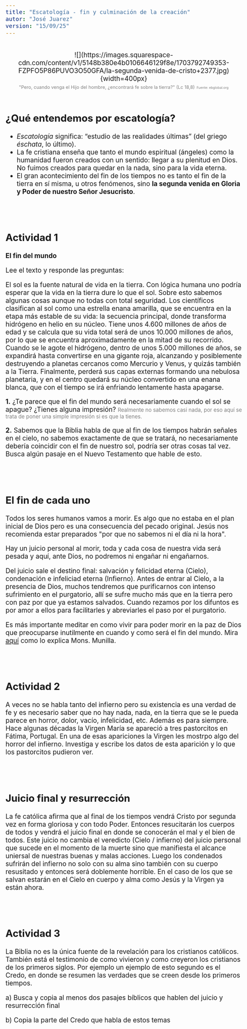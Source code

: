 ```yaml
---
title: "Escatología - fin y culminación de la creación"
autor: "José Juarez"
version: "15/09/25"
---
```


<span hidden>Local path of the file: "H:/cfr/relig6/"</span>
<span hidden>Local path of images: "H:/cfr/relig6/_i/"</span>

<!-- Image -->
<br>
   <center>![](https://images.squarespace-cdn.com/content/v1/5148b380e4b0106646129f8e/1703792749353-FZPFO5P86PUVO3O50GFA/la-segunda-venida-de-cristo+2377.jpg){width=400px}</center>
   <center>
      <span class="grey3 size70">"Pero, cuando venga el Hijo del hombre, ¿encontrará fe sobre la tierra?" (Lc 18,8)</span>
      <span class="grey3 size50">Fuente: ebglobal.org</span>
   </center>
<br>



<!-- *** GUIDE START *** -->


## ¿Qué entendemos por escatología?

* *Escatología* significa: “estudio de las realidades últimas” (del griego *éschata*, lo último).
* La fe cristiana enseña que tanto el mundo espiritual (ángeles) como la humanidad fueron creados con un sentido: llegar a su plenitud en Dios. No fuimos creados para quedar en la nada, sino para la vida eterna.
* El gran acontecimiento del fin de los tiempos no es tanto el fin de la tierra en sí misma, u otros fenómenos, sino **la segunda venida en Gloria y Poder de nuestro Señor Jesucristo**.


<br><br>


## Actividad 1

**El fin del mundo**

Lee el texto y responde las preguntas:

El sol es la fuente natural de vida en la tierra. Con lógica humana uno podría esperar que la vida en la tierra dure lo que el sol. Sobre esto sabemos algunas cosas aunque no todas con total seguridad. Los científicos clasifican al sol como una estrella enana amarilla, que se encuentra en la etapa más estable de su vida: la secuencia principal, donde transforma hidrógeno en helio en su núcleo. Tiene unos 4.600 millones de años de edad y se calcula que su vida total será de unos 10.000 millones de años, por lo que se encuentra aproximadamente en la mitad de su recorrido. Cuando se le agote el hidrógeno, dentro de unos 5.000 millones de años, se expandirá hasta convertirse en una gigante roja, alcanzando y posiblemente destruyendo a planetas cercanos como Mercurio y Venus, y quizás también a la Tierra. Finalmente, perderá sus capas externas formando una nebulosa planetaria, y en el centro quedará su núcleo convertido en una enana blanca, que con el tiempo se irá enfriando lentamente hasta apagarse.

**1.** ¿Te parece que el fin del mundo será necesariamente cuando el sol se apague? ¿Tienes alguna impresión? <span class = "size80 grey3">Realmente no sabemos casi nada, por eso aquí se trata de poner una simple impresión si es que la tienes.</span>

**2.** Sabemos que la Biblia habla de que al fin de los tiempos habrán señales en el cielo, no sabemos exactamente de que se tratará, no necesariamente debería coincidir con el fin de nuestro sol, podría ser otras cosas tal vez. Busca algún pasaje en el Nuevo Testamento que hable de esto. 


<br><br>


## El fin de cada uno

Todos los seres humanos vamos a morir. Es algo que no estaba en el plan inicial de Dios pero es una consecuencia del pecado original. Jesús nos recomienda estar preparados "por que no sabemos ni el día ni la hora".

Hay un juicio personal al morir, toda y cada cosa de nuestra vida será pesada y aquí, ante Dios, no podremos ni engañar ni engañarnos.

Del juicio sale el destino final: salvación y felicidad eterna (Cielo), condenación e infeliciad eterna (Infierno). Antes de entrar al Cielo, a la presencia de Dios, muchos tendremos que purificarnos con intenso sufrimiento en el purgatorio, allí se sufre mucho más que en la tierra pero con paz por que ya estamos salvados. Cuando rezamos por los difuntos es por amor a ellos para facilitarles y abreviarles el paso por el purgatorio.

Es más importante meditar en como vivir para poder morir en la paz de Dios que preocuparse inutilmente en cuando y como será el fin del mundo. Mira [aquí](https://www.youtube.com/shorts/DRezACma59o) como lo explica Mons. Munilla.


<br><br>


## Actividad 2

A veces no se habla tanto del infierno pero su existencia es una verdad de fe y es necesario saber que no hay nada, nada, en la tierra que se le pueda parece en horror, dolor, vacío, infelicidad, etc. Además es para siempre. Hace algunas décadas la Virgen María se apareció a tres pastorcitos en Fátima, Portugal. En una de esas apariciones la Virgen les mostrpo algo del horror del infierno. Investiga y escribe los datos de esta aparición y lo que los pastorcitos pudieron ver.



<br><br>


## Juicio final y resurrección

La fe católica afirma que al final de los tiempos vendrá Cristo por segunda vez en forma gloriosa y con todo Poder. Entonces resucitarán los cuerpos de todos y vendrá el juicio final en donde se conocerán el mal y el bien de todos. Este juicio no cambia el veredicto (Cielo / infierno) del juicio personal que sucede en el momento de la muerte sino que manifiesta el alcance uniersal de nuestras buenas y malas acciones. Luego los condenados sufrirán del infierno no solo con su alma sino también con su cuerpo resusitado y entonces será doblemente horrible. En el caso de los que se salvan estarán en el Cielo en cuerpo y alma como Jesús y la Virgen ya están ahora.


<br><br>


## Actividad 3

La Biblia no es la única fuente de la revelación para los cristianos católicos. También está el testimonio de como vivieron y como creyeron los cristianos de los primeros siglos. Por ejemplo un ejemplo de esto segundo es el Credo, en donde se resumen las verdades que se creen desde los primeros tiempos. 

a) Busca y copia al menos dos pasajes bíblicos que hablen del juicio y resurrección final

b) Copia la parte del Credo que habla de estos temas



<div hidden>


## 5. “No sabemos ni el día ni la hora” (Mt 24,36)

* No tiene sentido obsesionarse con fechas o predicciones.
* El “fin” para cada uno llega con la propia muerte.
* Lo importante: **morir bien**, es decir, vivir de manera tal que la muerte nos encuentre en paz con Dios y con los demás.

**Actividad reflexiva:** Piensa en tres cosas que harías si supieras que mañana termina el mundo. ¿Qué te revela esa lista sobre tus verdaderas prioridades?


## 6. Conclusión

* La escatología no es un tema de miedo, sino de esperanza.
* Vivimos hacia la plenitud en Cristo.
* La pregunta que queda: ¿cómo quiero vivir para que mi vida tenga un final bien vivido?


## 7. Propuesta de trabajo práctico

1. En grupos, elaboren un afiche o presentación titulada: **“El fin del mundo: miedo o esperanza”**.
2. Incluyan:

   * Una cita bíblica.
   * Una imagen de una película o serie actual.
   * Una frase que sintetice su visión personal.


</div>




<!-- *** GUIDE END *** -->


<!-- *** GUIDE AUXILIARY TEMPLATES *** -->


<div hidden>


<!-- Learning objectives very briefly -->
<span class="grey3 size85">.</span>

<!-- Image -->
<br>
   <center>![](){width=400px}</center>
   <center>
      <span class="grey3 size70">. </span>
      <span class="grey3 size50">Fuente: </span>
   </center>
<br>

<!-- Videos: change XXX to the video-id and put time (seconds) -->
<!-- Yotube with start point -->
👉 [Mira este momento clave en el video](https://www.youtube.com/watch?v=XXX&t=123s)
🎬 [Un fragmento que vale la pena ver](https://www.youtube.com/watch?v=XXX&t=123s)
🔎 [Este detalle del video te va a interesar](https://www.youtube.com/watch?v=XXX&t=123s)
⚡ [Dale play a esta parte y fijate qué pasa](https://www.youtube.com/watch?v=XXX&t=123s)
<!-- Youtubetrimmer with start and end point -->
👉 [Mirá este momento puntual del video](https://youtubetrimmer.com/view/?v=XXX&start=120&end=150&loop=0)
🎬 [Este fragmento explica justo lo que necesitamos](https://youtubetrimmer.com/view/?v=XXX&start=120&end=150&loop=0)
⚡ [Dale play a esta parte y sacá tus conclusiones](https://youtubetrimmer.com/view/?v=XXX&start=120&end=150&loop=0)
🔎 [Fijate qué pasa en este momento](https://youtubetrimmer.com/view/?v=XXX&start=120&end=150&loop=0)

<!-- Visible story or anecdote -->
<span class="grey3 size85">...</span>

<!-- Sections -->
<br><span class="grey3 size70">🔁 Repaso:</span>
<br><span class="grey3 size70">🛠️ Trabajo:</span>
<br><span class="grey3 size70">📘 Teoría:</span>
<br><span class="grey3 size70">✅ Autoevaluación:</span>
<br><span class="grey3 size70">📝 Práctica:</span>
**1.**  **:**
**2.** **:** 

<!-- Solutions -->
<div class="grey3 size70">.</div>


</div>


<!-- Guide style definitions -->
<style>
/* Colors */
.grey1 {color: #b3b3b3;} /* my light-grey */
.grey2 {color: #999999;} /* my middle-grey */
.grey3 {color: #808080;} /* my dark-grey */
.blue1 {color: #6495ed;} /* nvim blue */
.blue2 {color: #276cdf;} /* Andrew Ng Blue */
.sky1 {color: #7dbed8;} /* nvim sky */
.sky2 {color: #27a2db;}   /* my sky */
.green {color: #81b524;} /* my green */
.red1 {color: #ec5469;} /* my coral-red */
.red2 {color: #f44336;} /* my red */
.rose {color: #ec9998:} /* nvim rose */
.gold {color: #df9d43;} /* Andrew Ng gold */
.orange1 {color: #fda556;} /* nvim orange */
.orange2 {color: #ff9505;} /*Andrew Ng orange */
.purple1 {color: #ff40ff;} /* Andrew Ng purple */
.purple2 {color: #d164d7;} /* Andrew Ng purple */
/* Font Size */
.size90 {font-size: 0.9em;}
.size85 {font-size: 0.85em;}
.size80 {font-size: 0.8em;}
.size70 {font-size: 0.7em;}
.size60 {font-size: 0.6em;}
.size50 {font-size: 0.5em;}
/* Document General Font Size */
body {font-size: 1.3em;}
</style>
<!-- Use <span> inline and <div> with several lines --->
